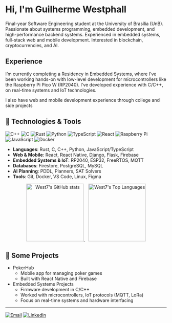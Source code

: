 # Hi, I'm Guilherme Westphall

Final-year Software Engineering student at the University of Brasília (UnB). Passionate about systems programming, embedded development, and high-performance backend systems. Experienced in embedded systems, full-stack web and mobile development. Interested in blockchain, cryptocurrencies, and AI.

## Experience

I’m currently completing a Residency in Embedded Systems, where I’ve been working hands-on with low-level development for microcontrollers like the Raspberry Pi Pico W (RP2040). I’ve developed experience with C/C++, on real-time systems and IoT technologies.

I also have web and mobile development experience through college and side projects

## 🔧 Technologies & Tools
![C++](https://img.shields.io/badge/-C++-00599C?style=flat&logo=c%2B%2B&logoColor=white)
![C](https://img.shields.io/badge/-C-00599C?style=flat&logo=c%2B%2B&logoColor=white)
![Rust](https://img.shields.io/badge/-Rust-000000?style=flat&logo=rust&logoColor=white)
![Python](https://img.shields.io/badge/-Python-3776AB?style=flat&logo=python&logoColor=white)
![TypeScript](https://img.shields.io/badge/-TypeScript-3178C6?style=flat&logo=typescript&logoColor=white)
![React](https://img.shields.io/badge/-React-61DAFB?style=flat&logo=react&logoColor=black)
![Raspberry Pi](https://img.shields.io/badge/-Raspberry%20Pi-C51A4A?style=flat&logo=raspberry-pi&logoColor=white)
![JavaScript](https://img.shields.io/badge/-JavaScript-F7DF1E?style=flat&logo=javascript&logoColor=black)
![Docker](https://img.shields.io/badge/-Docker-2496ED?style=flat&logo=docker&logoColor=white)

- **Languages**: Rust, C, C++, Python, JavaScript/TypeScript
- **Web & Mobile**: React, React Native, Django, Flask, Firebase
- **Embedded Systems & IoT**: RP2040, ESP32, FreeRTOS, MQTT
- **Databases**: Firestore, PostgreSQL, MySQL
- **AI Planning**: PDDL, Planners, SAT Solvers
- **Tools**: Git, Docker, VS Code, Linux, Figma

<div align="center"  style="margin-top: 10px; text-align: center;">
  <a href="https://github.com/west7" target="_blank" rel="noopener noreferrer" style="margin-right: 10px;">
    <img height="180em" alt="West7's GitHub stats" src="https://github-readme-stats.vercel.app/api?username=west7&show_icons=true&theme=dark" />
  </a>
  <a href="https://github.com/west7?tab=repositories" target="_blank" rel="noopener noreferrer">
    <img height="180em" alt="West7's Top Languages" src="https://github-readme-stats.vercel.app/api/top-langs/?username=west7&theme=dark&exclude_repo=learning-rust,learning-cpp,MiniProjetoOO&layout=compact" />
  </a>
</div>

## 🚀 Some Projects
- PokerHub
  - Mobile app for managing poker games
  - Built with React Native and Firebase
- Embedded Systems Projects
  - Firmware development in C/C++
  - Worked with microcontrollers, IoT protocols (MQTT, LoRa)
  - Focus on real-time systems and hardware interfacing
---

[![Email](https://img.shields.io/badge/-Email-D14836?style=flat&logo=gmail&logoColor=white)](mailto:guilhermewestphall@gmail.com) [![LinkedIn](https://img.shields.io/badge/-LinkedIn-0A66C2?style=flat&logo=linkedin&logoColor=white)](https://www.linkedin.com/in/guilherme-westphall-67bb17281/)
